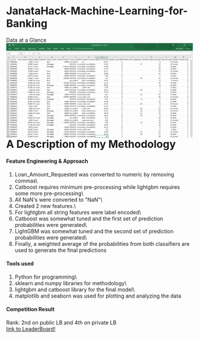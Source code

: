# JanataHack-Machine-Learning-for-Banking
Data at a Glance
<img src="data.png"
     alt="Markdown Monster icon"
     style="float: left; margin-right: 10px;" />
# A Description of my Methodology
#### Feature Engineering & Approach
1. Loan_Amount_Requested was converted to numeric by removing commas\
2. Catboost requires minimum pre-processing while lightgbm requires some more pre-processing\
3. All NaN's were converted to "NaN"\
4. Created 2 new features.\
5. For lightgbm all string features were label encoded\
6. Catboost was somewhat tuned and the first set of prediction probabilities were generated\
7. LightGBM was somewhat tuned and the second set of prediction probabilities were generated\
8. Finally, a weighted average of the probabilities from both classifiers are used to generate the final predictions
#### Tools used
1. Python for programming\
2. sklearn and numpy libraries for methodology\
3. lightgbm and catboost library for the final model\
4. matplotlib and seaborn was used for plotting and analyzing the data
#### Competition Result
Rank: 2nd on public LB and 4th on private LB\
[link to LeaderBoard!](https://datahack.analyticsvidhya.com/contest/janatahack-machine-learning-for-banking/#LeaderBoard)
